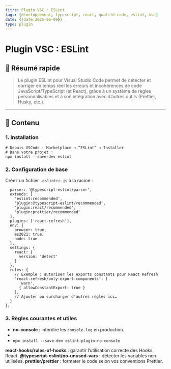 ```yaml
---
titre: Plugin VSC : ESLint
tags: [développement, typescript, react, qualité-code, eslint, vsc]
date: {{date:2025-06-09}}
type: plugin
---
```


# Plugin VSC : ESLint

## 🧠 Résumé rapide

> Le plugin ESLint pour Visual Studio Code permet de détecter et corriger en temps réel les erreurs et incohérences de code JavaScript/TypeScript (et React), grâce à un système de règles personnalisables et à son intégration avec d’autres outils (Prettier, Husky, etc.).

---

## 📌 Contenu

### 1. Installation
```
# Depuis VSCode : Marketplace → “ESLint” → Installer
# Dans votre projet :
npm install --save-dev eslint
```

### 2. Configuration de base

Créez un fichier `.eslintrc.js` à la racine :
```module.exports = {
  parser: '@typescript-eslint/parser',
  extends: [
    'eslint:recommended',
    'plugin:@typescript-eslint/recommended',
    'plugin:react/recommended',
    'plugin:prettier/recommended'
  ],
  plugins: ['react-refresh'],
  env: {
    browser: true,
    es2021: true,
    node: true
  },
  settings: {
    react: {
      version: 'detect'
    }
  },
  rules: {
    // Exemple : autoriser les exports constants pour React Refresh
    'react-refresh/only-export-components': [
      'warn',
      { allowConstantExport: true }
    ],
    // Ajouter ou surcharger d’autres règles ici…
  }
};
```
### 3. Règles courantes et utiles

- **no-console** : interdire les `console.log` en production.
- 
- ```npm install --save-dev eslint-plugin-no-console```

**react-hooks/rules-of-hooks** : garantir l’utilisation correcte des Hooks React.
**@typescript-eslint/no-unused-vars** : détecter les variables non utilisées.
**prettier/prettier** : formater le code selon vos conventions Prettier.
